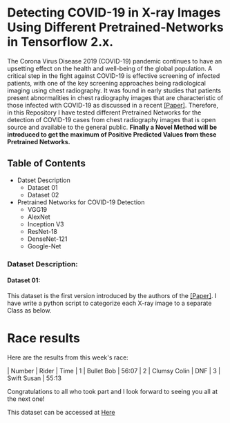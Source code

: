 # Detecting COVID-19 in X-ray Images Using Different Pretrained-Networks in Tensorflow 2.x.
The Corona Virus Disease 2019 (COVID-19) pandemic continues to have an upsetting effect on the health and well-being of the global population. A critical step in the fight against COVID-19 is effective screening of infected patients, with one of the key screening approaches being radiological imaging using chest radiography. It was found in early studies that patients present abnormalities in chest radiography images that are characteristic of those infected with COVID-19 as discussed in a recent [[Paper]](https://arxiv.org/abs/2003.09871). Therefore, in this Repository I have tested different Pretrained Networks for the detection of COVID-19 cases from chest radiography images that is open source and available to the general public. **Finally a Novel Method will be introduced to get the maximum of Positive Predicted Values from these Pretrained Networks.**

## Table of Contents
  + Datset Description
    + Dataset 01
    + Dataset 02
  + Pretrained Networks for COVID-19 Detection
    + VGG19
    + AlexNet
    + Inception V3
    + ResNet-18
    + DenseNet-121
    + Google-Net
  
### Dataset Description:
#### Dataset 01:
This dataset is the first version introduced by the authors of the [[Paper]](https://arxiv.org/abs/2003.09871). I have write a python script to categorize each X-ray image to a separate Class as below.

# Race results

Here are the results from this week's race:

 | Number | Rider        | Time
 | 1      | Bullet Bob   | 56:07
 | 2      | Clumsy Colin | DNF 
 | 3      | Swift Susan  | 55:13

Congratulations to all who took part and I look forward to seeing you all at the next one!


This dataset can be accessed at [Here]()
